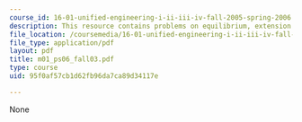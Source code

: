```yaml
---
course_id: 16-01-unified-engineering-i-ii-iii-iv-fall-2005-spring-2006
description: This resource contains problems on equilibrium, extension and deflection.
file_location: /coursemedia/16-01-unified-engineering-i-ii-iii-iv-fall-2005-spring-2006/95f0af57cb1d62fb96da7ca89d34117e_m01_ps06_fall03.pdf
file_type: application/pdf
layout: pdf
title: m01_ps06_fall03.pdf
type: course
uid: 95f0af57cb1d62fb96da7ca89d34117e

---
```

None